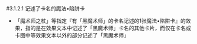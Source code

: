 #3.1.2.1        记述了卡名的魔法•陷阱卡
* 「魔术师之杖」等指定『有「黑魔术师」的卡名记述的1张魔法•陷阱卡』的效果，指的是在效果文本中记述了「黑魔术师」卡名的其他卡片，而仅在卡名或卡图中等效果文本以外的部分记述了「黑魔术师」